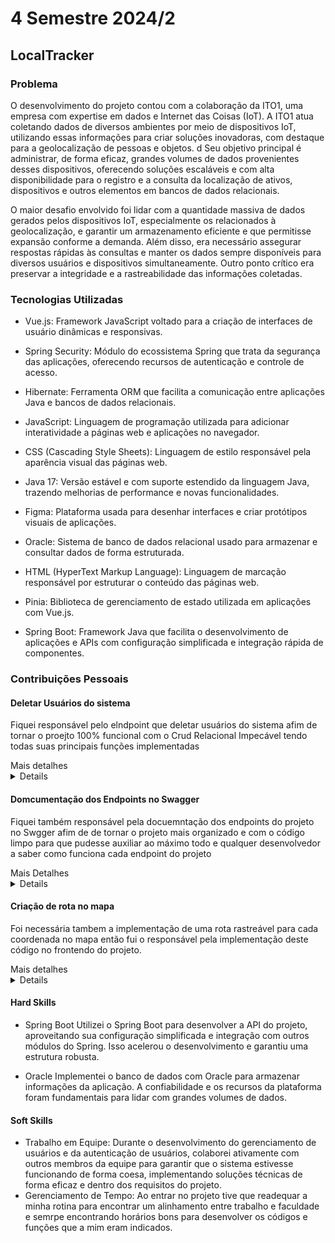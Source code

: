 # 4 Semestre 2024/2
## LocalTracker

### Problema
<p>O desenvolvimento do projeto contou com a colaboração da ITO1, uma empresa com expertise em dados e Internet das Coisas (IoT). 
A ITO1 atua coletando dados de diversos ambientes por meio de dispositivos IoT, utilizando essas informações para criar soluções inovadoras, com destaque para a geolocalização de pessoas e objetos. d
Seu objetivo principal é administrar, de forma eficaz, grandes volumes de dados provenientes desses dispositivos, oferecendo soluções escaláveis e com alta disponibilidade para o registro e a consulta da localização de ativos, dispositivos e outros elementos em bancos de dados relacionais.</p> 
<p>O maior desafio envolvido foi lidar com a quantidade massiva de dados gerados pelos dispositivos IoT, especialmente os relacionados à geolocalização, e garantir um armazenamento eficiente e que permitisse expansão conforme a demanda. 
Além disso, era necessário assegurar respostas rápidas às consultas e manter os dados sempre disponíveis para diversos usuários e dispositivos simultaneamente. Outro ponto crítico era preservar a integridade e a rastreabilidade das informações coletadas.</p>

### Tecnologias Utilizadas
- Vue.js: Framework JavaScript voltado para a criação de interfaces de usuário dinâmicas e responsivas.

- Spring Security: Módulo do ecossistema Spring que trata da segurança das aplicações, oferecendo recursos de autenticação e controle de acesso.

- Hibernate: Ferramenta ORM que facilita a comunicação entre aplicações Java e bancos de dados relacionais.

- JavaScript: Linguagem de programação utilizada para adicionar interatividade a páginas web e aplicações no navegador.

- CSS (Cascading Style Sheets): Linguagem de estilo responsável pela aparência visual das páginas web.

- Java 17: Versão estável e com suporte estendido da linguagem Java, trazendo melhorias de performance e novas funcionalidades.

- Figma: Plataforma usada para desenhar interfaces e criar protótipos visuais de aplicações.

- Oracle: Sistema de banco de dados relacional usado para armazenar e consultar dados de forma estruturada.

- HTML (HyperText Markup Language): Linguagem de marcação responsável por estruturar o conteúdo das páginas web.

- Pinia: Biblioteca de gerenciamento de estado utilizada em aplicações com Vue.js.

- Spring Boot: Framework Java que facilita o desenvolvimento de aplicações e APIs com configuração simplificada e integração rápida de componentes.

### Contribuições Pessoais

#### Deletar Usuários do sistema
Fiquei responsável pelo elndpoint que deletar usuários do sistema afim de tornar o proejto 100% funcional com o Crud Relacional Impecável tendo todas suas principais funções implementadas
<summary>Mais detalhes</details>
<details>

``` java
    @Operation(
        summary = "Delete System user.",
        description = "Endpoint responsible for deleting a User. Just Admin has access to this endpoint.",
        responses = {
            @ApiResponse(
                    responseCode = "200",
                    description = "User has been deleted.",
                    content = @Content(mediaType = "application/json",
                    schema = @Schema(implementation = UserSysResponseDTO.class))) 
            }
    )
    @PreAuthorize("hasAnyRole('ADMIN')")
    @DeleteMapping("/delete/{username}")
    public ResponseEntity<Void> deleteUser(@PathVariable String username) {
        userSysServiceImpl.deleteByUsername(username);
        return ResponseEntity.noContent().build();
}
```
Este trecho de código define um endpoint REST para deletar um usuário do sistema, acessível apenas por administradores. Ele utiliza anotações do Swagger para documentar a operação, informando que o endpoint remove um usuário com base no nome de usuário fornecido na URL. A anotação `@PreAuthorize` restringe o acesso a perfis com o papel de ADMIN. Quando chamado com sucesso, o método invoca o serviço `deleteByUsername` e retorna uma resposta HTTP 204 (sem conteúdo), indicando que a exclusão foi concluída sem erros.
</details>

#### Domcumentação dos Endpoints no Swagger
Fiquei também responsável pela docuemntação dos endpoints do projeto no Swgger afim de de tornar o projeto mais organizado e com o código limpo para que pudesse auxiliar ao máximo todo e qualquer desenvolvedor a saber como funciona cada endpoint do projeto
<summary>Mais Detalhes</summary>
<details>

```java
@Operation(
        summary = "Get all Locals.",
        description = "Endpoint responsible for retrieving a list of all locals.",
        responses = {
            @ApiResponse(
                    responseCode = "200",
                    description = "Getting has been executed successfully.",
                    content = @Content(mediaType = "application/json", schema = @Schema(
                        implementation = Local.class))
                    )
            }
    )
```
Este código documenta um endpoint que retorna uma lista de todos os locais cadastrados. Utiliza anotações do Swagger para descrever a operação e o tipo de resposta esperada. O código informa que, em caso de sucesso, será retornado um status HTTP 200 com os dados no formato JSON. A resposta está modelada com base na classe `Local`.
</details>

#### Criação de rota no mapa
Foi necessária tambem a implementação de uma rota rastreável para cada coordenada no mapa então fui o responsável pela implementação deste código no frontendo do projeto.
<summary>Mais detalhes</summary>
<details>

``` javascript
        const routeId = `route${elementData.userCode}`;
        map.value?.addSource(routeId, {
            type: "geojson",
            data: {
                type: "Feature",
                properties: {},
                geometry: {
                    type: "LineString",
                    coordinates: formattedCoords,
                },
            },
        });

        map.value?.addLayer({
            id: routeId,
            type: "line",
            source: routeId,
            layout: {
                "line-join": "round",
                "line-cap": "round",
            },
            paint: {
                "line-color": "#0f53ff",
                "line-width": 4,
            },
        });

        formattedCoords = null;
        allCoords.value = [];

        actualUser.value++;
        changeLoading();
    }
}
```
Este código adiciona uma rota em formato de linha ao mapa usando a biblioteca Mapbox. Ele realiza as seguintes ações:

Cria um ID único para a rota com base no código do usuário (userCode).

Adiciona uma fonte GeoJSON ao mapa, contendo uma LineString formada pelas coordenadas presentes em formattedCoords.

Adiciona uma camada de linha ao mapa, utilizando essa fonte. A linha é estilizada com cor azul (#0f53ff) e largura de 4 pixels, com cantos e junções arredondados.

Limpa os dados temporários, resetando as coordenadas (formattedCoords e allCoords.value) e avança para o próximo usuário (actualUser.value++), além de acionar a função changeLoading() para atualizar o estado da interface.
</details>

#### Hard Skills
- Spring Boot
Utilizei o Spring Boot para desenvolver a API do projeto, aproveitando sua configuração simplificada e integração com outros módulos do Spring. Isso acelerou o desenvolvimento e garantiu uma estrutura robusta.

- Oracle
Implementei o banco de dados com Oracle para armazenar informações da aplicação. A confiabilidade e os recursos da plataforma foram fundamentais para lidar com grandes volumes de dados.

#### Soft Skills
- Trabalho em Equipe: Durante o desenvolvimento do gerenciamento de usuários e da autenticação de usuários, colaborei ativamente com outros membros da equipe para garantir que o sistema estivesse funcionando de forma coesa, implementando soluções técnicas de forma eficaz e dentro dos requisitos do projeto.
- Gerenciamento de Tempo: Ao entrar no projeto tive que readequar a minha rotina para encontrar um alinhamento entre trabalho e faculdade e semrpe encontrando horários bons para desenvolver os códigos e funções que a mim eram indicados.
